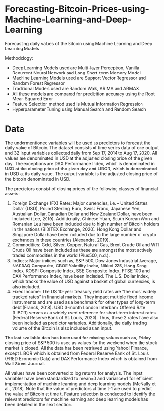 # Forecasting-Bitcoin-Prices-using-Machine-Learning-and-Deep-Learning
Forecasting daily values of the Bitcoin using Machine Learning and Deep Learning Models

Methodology:
- Deep Learning Models used are Multi-layer Perceptron, Vanilla Recurrent Neural Network and Long Short-term Memory Model
- Machine Learning Models used are Support Vector Regressor and Random Forest Regressor
- Traditional Models used are Random Walk, ARIMA and ARMAX
- All these models are compared for predicition accuracy using the Root Mean Squared Error
- Feature Selection method used is Mutual Information Regression
- Hyperparameter Tuning using Manual Search and Random Search

# Data
The undermentioned variables will be used as predictors to forecast the daily value of Bitcoin. The dataset consists of time series data of one output and 32 input variables collected daily from Sep 17, 2014 to Aug 17, 2020. All values are denominated in USD at the adjusted closing price of the given day. The exceptions are DAX Performance Index, which is denominated in USD at the closing price of the given day and LIBOR, which is denominated in USD at its daily value. The output variable is the adjusted closing price of the bitcoin denominated in USD.

The predictors consist of closing prices of the following classes of financial assets:
  1. Foreign Exchange (FX) Rates: Major currencies, i.e. – United States Dollar (USD), Pound Sterling, Euro, Swiss Franc, Japanese Yen, Australian Dollar, Canadian Dollar and New Zealand Dollar, have been included (Lee, 2019). Additionally, Chinese Yuan, South Korean Won and Romanian Leu have been included due to high number of Bitcoin holders in the nations (BIDITEX Exchange, 2020). Hong Kong Dollar and Singapore Dollar have been included due to the large number of crypto exchanges in these countries (Alexandre, 2019).
  2. Commodities: Gold, Silver, Copper, Natural Gas, Brent Crude Oil and WTI Crude Oil have been included as these are amongst the most actively traded commodities in the world (Plus500, n.d.).
  3. Indices: Major indices such as, S&P 500, Dow Jones Industrial Average, NASDAQ Composite, CBOE Volatility Index, Nikkei 225, Hang Seng Index, KOSPI Composite Index, SSE Composite Index, FTSE 100 and DAX Performance Index, have been included. The U.S. Dollar Index, which tracks the value of USD against a basket of global currencies, is also included,
  4. Fixed Income: The US 10-year treasury yield rates are “the most widely tracked rates” in financial markets. They impact multiple fixed income instruments and are used as a benchmark for other types of long-term debt (Franck, 2018). USD 3-month London Interbank Offered Rate (LIBOR) serves as a widely used reference for short-term interest rates (Federal Reserve Bank of St. Louis, 2020). Thus, these 2 rates have also been included as predictor variables.
Additionally, the daily trading volume of the Bitcoin is also included as an input.

The last available data has been used for missing values such as, Friday closing price of S&P 500 is used as values for the weekend when the stock market is closed. All the data has been retrieved using Yahoo! Finance, except LIBOR which is obtained from Federal Reserve Bank of St. Louis (FRED Economic Data) and DAX Performance Index which is obtained from Wall Street Journal.

All values have been converted to log returns for analysis. The input variables have been standardized to mean=0 and variance=1 for efficient implementation of machine learning and deep learning models (McNally et al., 2018). Note that the value of predictors at time t-1 are used to predict the value of Bitcoin at time t. Feature selection is conducted to identify the relevant predictors for machine learning and deep learning models has been detailed in the next section.
